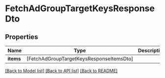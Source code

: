 # FetchAdGroupTargetKeysResponseDto

## Properties
Name | Type | Description | Notes
------------ | ------------- | ------------- | -------------
**items** | [FetchAdGroupTargetKeysResponseItemsDto] |  | 

[[Back to Model list]](../README.md#documentation-for-models) [[Back to API list]](../README.md#documentation-for-api-endpoints) [[Back to README]](../README.md)


